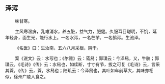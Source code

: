 ## 泽泻
<p>&emsp;&emsp;
味甘寒。
</p>
<p>&emsp;&emsp;
主风寒湿痹，乳难消水，养五脏，益气力，肥健。久服耳目聪明，不饥，延年轻身，面生光，能行水上。一名水泻，一名芒芋，一名鹄泻。生池泽。
</p>
<p>&emsp;&emsp;
《名医》曰：生汝南，五六八月采根，阴干。
</p>
<p>&emsp;&emsp;
案《说文》云：水写也；《尔雅》云：蕍舄；郭璞云：今泽舄，又，牛肤；郭璞云，《毛诗》《传》云：水舄也，如续断，寸寸有节，拔之可复《毛诗》云，言采其藚，《传》云，藚，水舄也；陆玑云：今泽舄也，其叶如车前草大，其味亦相似，徐州广陵人食之。
</p>
